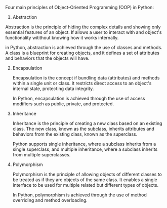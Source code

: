 Four main principles of Object-Oriented Programming (OOP) in Python:

1. Abstraction

  Abstraction is the principle of hiding the complex details and showing only essential features of an object. If allows a user to interact with and object's functionality witithout knowing how it works internally.

  in Python, abstraction is achieved through the use of classes and methods. A class is a blueprint for creating objects, and it defines a set of attributes and behaviors that the objects will have.

2. Encapsulation

    Encapsulation is the concept if bundling data (attributes) and methods within a single unit or class. It restricts direct access to an object's internal state, protecting data integrity.

    In Python, encapsulation is achieved through the use of access modifiers such as public, private, and protected.

3. Inheritance

    Inheritance is the principle of creating a new class based on an existing class. The new class, known as the subclass, inherits attributes and behaviors from the existing class, known as the superclass.

    Python supports single inheritance, where a subclass inherits from a single superclass, and multiple inheritance, where a subclass inherits from multiple superclasses.

4. Polymorphism

    Polymorphism is the principle of allowing objects of different classes to be treated as if they are objects of the same class. It enables a single interface to be used for multiple related but different types of objects.

    In Python, polymorphism is achieved through the use of method overriding and method overloading.
